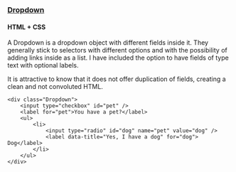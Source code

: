 ### [Dropdown](components/Dropdown)
#### HTML + CSS

A Dropdown is a dropdown object with different fields inside it. They generally stick to selectors with different options and with the possibility of adding links inside as a list. I have included the option to have fields of type text with optional labels.

It is attractive to know that it does not offer duplication of fields, creating a clean and not convoluted HTML.


```
<div class="Dropdown">
    <input type="checkbox" id="pet" />
    <label for="pet">You have a pet?</label>
    <ul>
        <li>
            <input type="radio" id="dog" name="pet" value="dog" />
            <label data-title="Yes, I have a dog" for="dog"> Dog</label>
        </li>
    </ul>
</div>
```